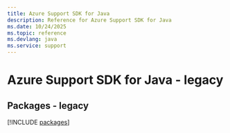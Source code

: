 ```yaml
---
title: Azure Support SDK for Java
description: Reference for Azure Support SDK for Java
ms.date: 10/24/2025
ms.topic: reference
ms.devlang: java
ms.service: support
---
```

# Azure Support SDK for Java - legacy
## Packages - legacy
[!INCLUDE [packages](support-index.md)]